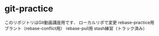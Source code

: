 # git-practice
このリポジトリはGit動画講座用です．
ローカルリポで変更
rebase-practice用ブラント（rebase-conflict用）
rebase-pull用
stash練習（トラック済み）
